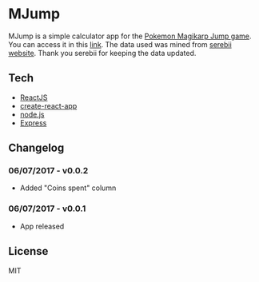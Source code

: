 # MJump
MJump is a simple calculator app for the [Pokemon Magikarp Jump game](https://play.google.com/store/apps/details?id=jp.pokemon.koiking).
You can access it in this [link](https://allangalera.com/mjump).
The data used was mined from [serebii website](https://www.serebii.net/magikarpjump). Thank you serebii for keeping the data updated.

## Tech
* [ReactJS](https://github.com/facebook/react)
* [create-react-app](https://github.com/facebookincubator/create-react-app)
* [node.js](https://nodejs.org/en/)
* [Express](http://expressjs.com)

## Changelog
### 06/07/2017 - v0.0.2
* Added "Coins spent" column
### 06/07/2017 - v0.0.1
* App released

License
----
MIT
